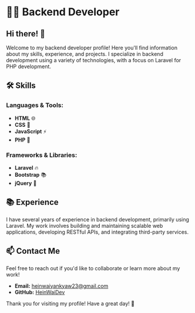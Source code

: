 # 👨‍💻 Backend Developer
## Hi there! 👋

Welcome to my backend developer profile! Here you'll find information about my skills, experience, and projects. I specialize in backend development using a variety of technologies, with a focus on Laravel for PHP development.

## 🛠️ Skills

### Languages & Tools:
- **HTML** 🌐
- **CSS** 🎨
- **JavaScript** ⚡
- **PHP** 🐘

### Frameworks & Libraries:
- **Laravel** 🔥
- **Bootstrap** 📚
- **jQuery** 💎

## 📚 Experience

I have several years of experience in backend development, primarily using Laravel. My work involves building and maintaining scalable web applications, developing RESTful APIs, and integrating third-party services.

## 📫 Contact Me

Feel free to reach out if you'd like to collaborate or learn more about my work!

- **Email:** [heinwaiyankyaw23@gmail.com](mailto:heinwaiyankyaw23@gmail.com)
- **GitHub:** [HeinWaiDev](https://github.com/HeinWaiDev)

Thank you for visiting my profile! Have a great day! 🌟
